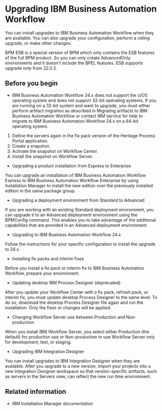 # Upgrading IBM Business Automation Workflow

You can install upgrades to IBM Business Automation Workflow when
they are available. You can also upgrade your configuration,
perform a rolling upgrade, or make other changes.

BPM ESB is a special version of BPM which only contains the ESB features of the full BPM product.
So you can only create AdvancedOnly environments and it doesn't include the BPEL features. ESB
supports upgrade only from 22.0.2.

## Before you begin

- IBM Business Automation Workflow 24.x does
not support the z/OS operating system and does not support 32-bit operating systems. If you are
running on a 32-bit system and want to upgrade, you must either perform artifact migration as
described in Migrating artifacts to IBM Business Automation Workflow or contact IBM service for help to migrate to
IBM Business Automation Workflow 24.x on a
64-bit operating system.

1. Define the servers again in the fix pack version of the Heritage Process Portal application.
2. Create a snapshot.
3. Activate the snapshot on Workflow Center.
4. Install the snapshot on Workflow Server.

- Upgrading a product installation from Express to Enterprise

You can upgrade an installation of IBM Business Automation Workflow Express to IBM Business Automation Workflow Enterprise by using Installation Manager to install the new edition over the previously installed edition in the same package group.
- Upgrading a deployment environment from Standard to Advanced

If you are working with an existing Standard deployment environment, you can upgrade it to an Advanced deployment environment using the BPMConfig command. This enables you to take advantage of the additional capabilities that are provided in an Advanced deployment environment.
- Upgrading to IBM Business Automation Workflow 24.x

Follow the instructions for your specific configuration to install the upgrade to 24.x.
- Installing fix packs and interim fixes

Before you install a fix pack or interim fix to IBM Business Automation Workflow, prepare your environment.
- Updating desktop IBM Process Designer (deprecated)

After you update your Workflow Center with a fix pack, refresh pack, or interim fix, you must update desktop Process Designer to the same level. To do so, download the desktop Process Designer file again and run the installation. Only the fixes or changes will be applied.
- Changing Workflow Server use between Production and Non-production

When you install IBM Workflow Server, you select either Production (the default) for production use or Non-production to use Workflow Server only for development, test, or staging.
- Upgrading IBM Integration Designer

You can install upgrades to IBM Integration Designer when they are available. After you upgrade to a new version, import your projects into a new Integration Designer workspace so that version-specific artifacts, such as servers in the Servers view, can reflect the new run time environment.

## Related information

- IBM Installation Manager documentation